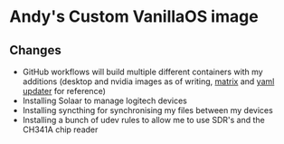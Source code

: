 # Andy's Custom VanillaOS image

## Changes

- GitHub workflows will build multiple different containers with my additions (desktop and nvidia images as of writing, [matrix](https://github.com/andrew-stclair/Custom-VanillaOS/blob/0790409e83fda3ae7ecafa6b8a22c0293c5090f7/.github/workflows/vib-build.yml#L18-L24) and [yaml updater](https://github.com/andrew-stclair/Custom-VanillaOS/blob/0790409e83fda3ae7ecafa6b8a22c0293c5090f7/.github/workflows/vib-build.yml#L32-L37) for reference)
- Installing Solaar to manage logitech devices
- Installing syncthing for synchronising my files between my devices
- Installing a bunch of udev rules to allow me to use SDR's and the CH341A chip reader
